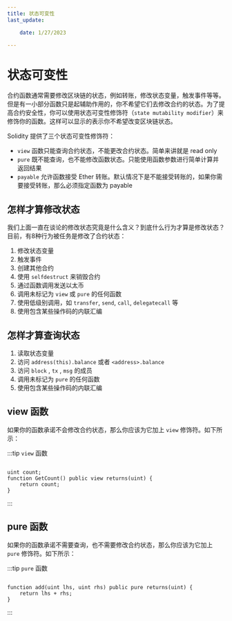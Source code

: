 ```yaml
---
title: 状态可变性
last_update: 

    date: 1/27/2023

---
```


# 状态可变性

合约函数通常需要修改区块链的状态，例如转账，修改状态变量，触发事件等等。但是有一小部分函数只是起辅助作用的，你不希望它们去修改合约的状态。为了提高合约安全性，你可以使用状态可变性修饰符（`state mutability modifier`）来修饰你的函数。这样可以显示的表示你不希望改变区块链状态。

Solidity 提供了三个状态可变性修饰符：

- `view` 函数只能查询合约状态，不能更改合约状态。简单来讲就是 read only
- `pure` 既不能查询，也不能修改函数状态。只能使用函数参数进行简单计算并返回结果
- `payable` 允许函数接受 Ether 转账。默认情况下是不能接受转账的，如果你需要接受转账，那么必须指定函数为 payable

## 怎样才算修改状态

我们上面一直在谈论的修改状态究竟是什么含义？到底什么行为才算是修改状态？目前，有8种行为被任务是修改了合约状态：

1. 修改状态变量
2. 触发事件
3. 创建其他合约
4. 使用 `selfdestruct` 来销毁合约
5. 通过函数调用发送以太币
6. 调用未标记为 `view` 或 `pure` 的任何函数
7. 使用低级别调用，如 `transfer`, `send`, `call`, `delegatecall` 等
8. 使用包含某些操作码的内联汇编

## 怎样才算查询状态

1. 读取状态变量
2. 访问  `address(this).balance` 或者 `<address>.balance`
3. 访问 `block` , `tx` , `msg` 的成员
4. 调用未标记为 `pure` 的任何函数
5. 使用包含某些操作码的内联汇编 

## view 函数

如果你的函数承诺不会修改合约状态，那么你应该为它加上 `view` 修饰符。如下所示：

:::tip `view` 函数

```solidity

uint count;
function GetCount() public view returns(uint) {
    return count;
}

```

:::

## pure 函数

如果你的函数承诺不需要查询，也不需要修改合约状态，那么你应该为它加上 `pure` 修饰符。如下所示：

:::tip `pure` 函数

```solidity

function add(uint lhs, uint rhs) public pure returns(uint) {
    return lhs + rhs;
}

```

:::